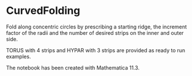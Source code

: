 # CurvedFolding
Fold along concentric circles by prescribing a starting ridge, the increment factor of the radii and the number of desired strips on the inner and outer side. 

TORUS with 4 strips and HYPAR with 3 strips are provided as ready to run examples.

The notebook has been created with Mathematica 11.3.
